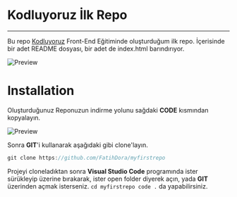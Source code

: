 # Kodluyoruz İlk Repo
---
Bu repo [Kodluyoruz](http://kodluyoruz.org) Front-End Eğitiminde oluşturduğum ilk repo. 
İçerisinde bir adet README dosyası, bir adet de index.html barındırıyor.


![Preview](https://i.hizliresim.com/f8awvy0.png)


# Installation

Oluşturduğunuz Reponuzun indirme yolunu sağdaki **CODE** kısmından kopyalayın.

![Preview](https://i.hizliresim.com/6vvvwvk.jpg)

Sonra **GIT**'i kullanarak aşağıdaki gibi clone'layın.

``` javascript
git clone https://github.com/FatihDora/myfirstrepo
```

Projeyi cloneladıktan sonra **Visual Studio Code** programında ister sürükleyip üzerine bırakarak, ister open folder diyerek açın, yada **GIT** üzerinden açmak isterseniz. ``cd myfirstrepo
code .`` da yapabilirsiniz.

